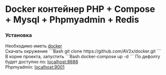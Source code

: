 # Docker контейнер PHP + Compose + Mysql + Phpmyadmin + Redis

<h3>Установка</h3>
Необходимо иметь <a href="https://docs.docker.com/desktop/install/windows-install">docker</a><br>
Скачать окружение
```Bash
git clone https://github.com/AV2x/docker.git
``` 
В корне проекта, запустить
```Bash
docker-compose up -d
``` 
По дефолту будет доступно по: <a href="http://localhost:8888">localhost:8888</a><br>
Phpmyadmin: <a href="http://localhost:9001">localhost:9001</a><br>